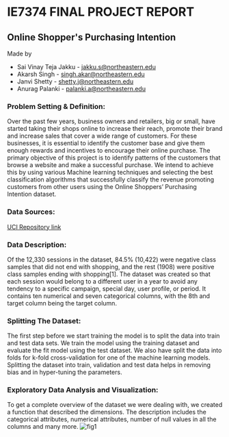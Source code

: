 # IE7374 FINAL PROJECT REPORT
## Online Shopper's Purchasing Intention
Made by 
* Sai Vinay Teja Jakku - [jakku.s@northeastern.edu](jakku.s@northeastern.edu)
* Akarsh Singh - [singh.akar@northeastern.edu](singh.akar@northeastern.edu)
* Janvi Shetty - [shetty.j@northeastern.edu](shetty.j@northeastern.edu)
* Anurag Palanki - [palanki.a@northeastern.edu](palanki.a@northeastern.edu)

### Problem Setting & Definition:
Over the past few years, business owners and retailers, big or small, have started taking their shops online to increase their reach, promote their brand and increase sales that cover a wide range of customers. For these businesses, it is essential to identify the customer base and give them enough rewards and incentives to encourage their online purchase. The primary objective of this project is to identify patterns of the customers that browse a website and make a successful purchase. We intend to achieve this by using various Machine learning techniques and selecting the best classification algorithms that successfully classify the revenue promoting customers from other users using the Online Shoppers’ Purchasing Intention dataset.

### Data Sources:
[UCI Repository link](https://archivebeta.ics.uci.edu/ml/datasets/online+shoppers+purchasing+intention+dataset) 

### Data Description:
Of the 12,330 sessions in the dataset, 84.5% (10,422) were negative class samples that did not end with shopping, and the rest (1908) were positive class samples ending with shopping[1]. The dataset was created so that each session would belong to a different user in a year to avoid any tendency to a specific campaign, special day, user profile, or period. It contains ten numerical and seven categorical columns, with the 8th and target column being the target column.

### Splitting The Dataset:
The first step before we start training the model is to split the data into train and test data sets. We train the model using the training dataset and evaluate the fit model using the test dataset. We also have split the data into folds for k-fold cross-validation for one of the machine learning models. Splitting the dataset into train, validation and test data helps in removing bias and in hyper-tuning the parameters.

### Exploratory Data Analysis and Visualization:
To get a complete overview of the dataset we were dealing with, we created a function that described the dimensions. The description includes the categorical attributes, numerical attributes, number of null values in all the columns and many more.
![fig1](https://user-images.githubusercontent.com/66643857/189422773-c6013517-0b05-4398-a2bc-1782c48a2ac9.png)

